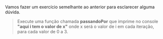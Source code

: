 Vamos fazer um exercício semelhante ao anterior para esclarecer alguma dúvida.

> Execute uma função chamada **passandoPor** que imprime no console **"aqui i tem o valor de x"** onde x será o valor de i em cada iteração, para cada valor de 0 a 3.
